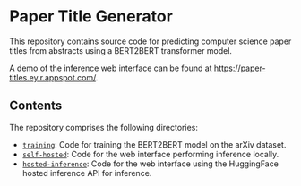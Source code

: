 Paper Title Generator
=====================

This repository contains source code for predicting computer science paper titles from abstracts using a BERT2BERT transformer model.

A demo of the inference web interface can be found at <https://paper-titles.ey.r.appspot.com/>.

Contents
--------

The repository comprises the following directories:

- [`training`](./training/): Code for training the BERT2BERT model on the arXiv dataset.
- [`self-hosted`](./self-hosted/): Code for the web interface performing inference locally.
- [`hosted-inference`](./hosted-inference/): Code for the web interface using the HuggingFace hosted inference API for inference.
